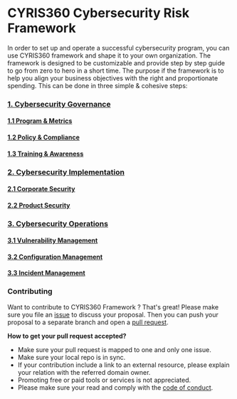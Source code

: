 # CYRIS360 Cybersecurity Risk Framework

In order to set up and operate a successful cybersecurity program, you can use CYRIS360 framework and shape it to your own organization. 
The framework is designed to be customizable and provide step by step guide to go from zero to hero in a short time.
The purpose if the framework is to help you align your business objectives with the right and proportionate spending. 
This can be done in three simple & cohesive steps:



### [1. Cybersecurity Governance](/1-gov/README.md)
#### [1.1 Program & Metrics](/1-gov/1-1-program-and-metrics.md)
#### [1.2 Policy & Compliance](/1-gov/1-2-policy-and-compliance.md)
#### [1.3 Training & Awareness](/1-gov/1-3-training-and-awareness.md)
  
### [2. Cybersecurity Implementation](/2-imp/README.md)
#### [2.1 Corporate Security](/2-imp/2-1-corporate-security)
#### [2.2 Product Security](/2-imp/2-2-product-security.md)

### [3. Cybersecurity Operations](/3-ops/README.md)
#### [3.1 Vulnerability Management](/3-ops/3-1-vulnerability-management.md)
#### [3.2 Configuration Management](/3-ops/3-2-configuration-management.md)
#### [3.3 Incident Management](/3-ops/3-3-incident-management.md)


### Contributing 
Want to contribute to CYRIS360 Framework ? That's great! 
Please make sure you file an [issue](https://github.com/cyris360/cyris360-framework/issues) to discuss your proposal. Then you can push your proposal to a separate branch and open a [pull request](https://github.com/cyris360/cyris360-framework/pulls).

**How to get your pull request accepted?**
* Make sure your pull request is mapped to one and only one issue.
* Make sure your local repo is in sync.
* If your contribution include a link to an external resource, please explain your relation with the referred domain owner. 
* Promoting free or paid tools or services is not appreciated. 
* Please make sure your read and comply with the [code of conduct](CODE_OF_CONDUCT.md).

